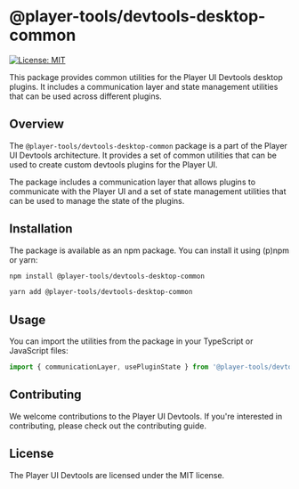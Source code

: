 # @player-tools/devtools-desktop-common

[![License: MIT](https://img.shields.io/badge/License-MIT-blue.svg)](./LICENSE)

This package provides common utilities for the Player UI Devtools desktop plugins. It includes a communication layer and state management utilities that can be used across different plugins.

## Overview

The `@player-tools/devtools-desktop-common` package is a part of the Player UI Devtools architecture. It provides a set of common utilities that can be used to create custom devtools plugins for the Player UI.

The package includes a communication layer that allows plugins to communicate with the Player UI and a set of state management utilities that can be used to manage the state of the plugins.

## Installation

The package is available as an npm package. You can install it using (p)npm or yarn:

```bash
npm install @player-tools/devtools-desktop-common

yarn add @player-tools/devtools-desktop-common
```

## Usage
You can import the utilities from the package in your TypeScript or JavaScript files:

```ts
import { communicationLayer, usePluginState } from '@player-tools/devtools-desktop-common';
```

## Contributing

We welcome contributions to the Player UI Devtools. If you're interested in contributing, please check out the contributing guide.

## License

The Player UI Devtools are licensed under the MIT license.